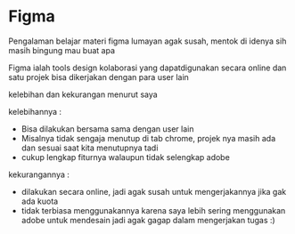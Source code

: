 # Figma

Pengalaman belajar materi figma lumayan agak susah, mentok di idenya sih masih bingung mau buat apa

Figma ialah tools design kolaborasi yang dapatdigunakan secara online dan satu projek bisa dikerjakan dengan para user lain 

kelebihan dan kekurangan menurut saya

kelebihannya :
* Bisa dilakukan bersama sama dengan user lain
* Misalnya tidak sengaja menutup di tab chrome, projek nya masih ada dan sesuai saat kita menutupnya tadi
* cukup lengkap fiturnya walaupun tidak selengkap adobe

kekurangannya :
* dilakukan secara online, jadi agak susah untuk mengerjakannya jika gak ada kuota
* tidak terbiasa menggunakannya karena saya lebih sering menggunakan adobe untuk mendesain jadi agak gagap dalam mengerjakan tugas :)